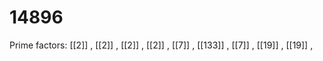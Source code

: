 # 14896

Prime factors: [[2]] , [[2]] , [[2]] , [[2]] , [[7]] , [[133]] , [[7]] , [[19]] , [[19]] , 